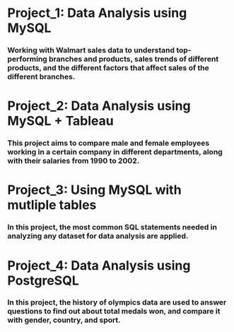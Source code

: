 # Project_1: Data Analysis using MySQL
 ### Working with Walmart sales data to understand top-performing branches and products, sales trends of different products, and the different factors that affect sales of the different branches.
# Project_2: Data Analysis using  MySQL + Tableau
 ### This project aims to compare male and female employees working in a certain company in different departments, along with their salaries from 1990 to 2002.
# Project_3: Using MySQL with mutliple tables
 ### In this project, the most common SQL statements needed in analyzing any dataset for data analysis are applied.
 # Project_4: Data Analysis using PostgreSQL
 ### In this project, the history of olympics data are used to answer questions to find out about total medals won, and compare it with gender, country, and sport.
